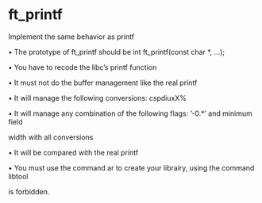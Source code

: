 # ft_printf
Implement the same behavior as printf

• The prototype of ft_printf should be int ft_printf(const char *, ...);

• You have to recode the libc’s printf function

• It must not do the buffer management like the real printf

• It will manage the following conversions: cspdiuxX%

• It will manage any combination of the following flags: ’-0.*’ and minimum field

width with all conversions

• It will be compared with the real printf

• You must use the command ar to create your librairy, using the command libtool

is forbidden.
